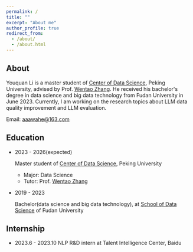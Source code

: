 ```yaml
---
permalink: /
title: ""
excerpt: "About me"
author_profile: true
redirect_from: 
  - /about/
  - /about.html
---
```


About
------
Youquan Li is a master student of [Center of Data Science](https://www.ds.pku.edu.cn/), Peking University, advised by Prof. [Wentao Zhang](https://zwt233.github.io/). He received his bachelor's degree in data science and big data technology from Fudan University in June 2023. Currently, I am working on the research topics about LLM data quality improvement and LLM evaluation.

Email: aaawahe@163.com

Education
------
- 2023 - 2026(expected)

  Master student of [Center of Data Science](https://www.ds.pku.edu.cn/), Peking University
  - Major: Data Science
  - Tutor: Prof. [Wentao Zhang](https://zwt233.github.io/)

- 2019 - 2023

  Bachelor(data science and big data technology), at [School of Data Science](https://sds.fudan.edu.cn/) of Fudan University

Internship
------
- 2023.6 - 2023.10 NLP R&D intern at Talent Intelligence Center, Baidu
